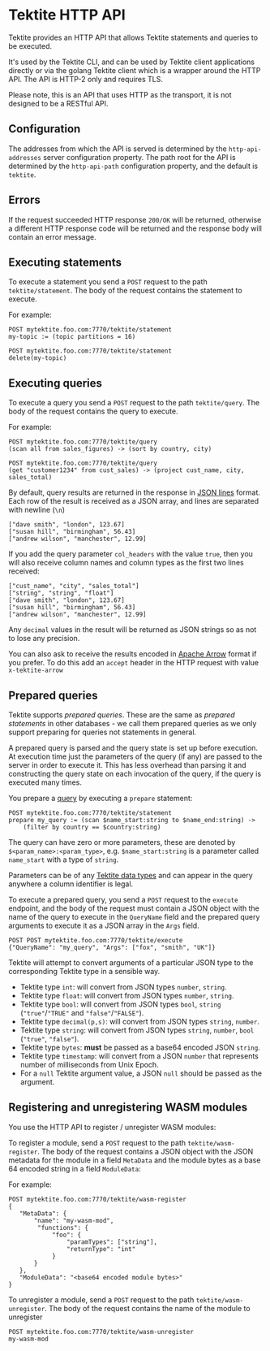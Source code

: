 # Tektite HTTP API

Tektite provides an HTTP API that allows Tektite statements and queries to be executed.

It's used by the Tektite CLI, and can be used by Tektite client applications directly or via the golang Tektite client
which is a wrapper around the HTTP API. The API is HTTP-2 only and requires TLS.

Please note, this is an API that uses HTTP as the transport, it is not designed to be a RESTful API.

## Configuration

The addresses from which the API is served is determined by the `http-api-addresses` server configuration
property. The path root for the API is determined by the `http-api-path` configuration property, and the default is
`tektite`.

## Errors

If the request succeeded HTTP response `200/OK` will be returned, otherwise a different HTTP response code will be returned
and the response body will contain an error message.


## Executing statements

To execute a statement you send a `POST` request to the path `tektite/statement`. The body of the request contains the
statement to execute.

For example:

```
POST mytektite.foo.com:7770/tektite/statement
my-topic := (topic partitions = 16)
```

```
POST mytektite.foo.com:7770/tektite/statement
delete(my-topic)
```

## Executing queries


To execute a query you send a `POST` request to the path `tektite/query`. The body of the request contains the
query to execute.

For example:

```
POST mytektite.foo.com:7770/tektite/query
(scan all from sales_figures) -> (sort by country, city)
```

```
POST mytektite.foo.com:7770/tektite/query
(get "customer1234" from cust_sales) -> (project cust_name, city, sales_total)
```

By default, query results are returned in the response in [JSON lines](https://jsonlines.org/) format. Each row of the result is
received as a JSON array, and lines are separated with newline (`\n`)

```
["dave smith", "london", 123.67]
["susan hill", "birmingham", 56.43]
["andrew wilson", "manchester", 12.99]
```

If you add the query parameter `col_headers` with the value `true`, then you will also receive column names and column types
as the first two lines received:

```
["cust_name", "city", "sales_total"]
["string", "string", "float"]
["dave smith", "london", 123.67]
["susan hill", "birmingham", 56.43]
["andrew wilson", "manchester", 12.99]
```

Any `decimal` values in the result will be returned as JSON strings so as not to lose any precision.

You can also ask to receive the results encoded in [Apache Arrow](https://arrow.apache.org/) format if you prefer. To do this
add an `accept` header in the HTTP request with value `x-tektite-arrow`

## Prepared queries

Tektite supports *prepared queries*. These are the same as *prepared statements* in other databases - we call them prepared
queries as we only support preparing for queries not statements in general.

A prepared query is parsed and the query state is set up before execution. At execution time just the parameters of the
query (if any) are passed to the server in order to execute it. This has less overhead than parsing it and constructing the query
state on each invocation of the query, if the query is executed many times.

You prepare a [query](queries.md) by executing a `prepare` statement:

```
POST mytektite.foo.com:7770/tektite/statement
prepare my_query := (scan $name_start:string to $name_end:string) ->
    (filter by country == $country:string)
```

The query can have zero or more parameters, these are denoted by `$<param_name>:<param_type>`, e.g. `$name_start:string` is 
a parameter called `name_start` with a type of `string`.

Parameters can be of any [Tektite data types](conceptual_model.md#data-types) and can appear in the query anywhere a column
identifier is legal.

To execute a prepared query, you send a `POST` request to the `execute` endpoint, and the body of the request must contain
a JSON object with the name of the query to execute in the `QueryName` field and the prepared query arguments to execute it as a JSON
array in the `Args` field.

```
POST POST mytektite.foo.com:7770/tektite/execute
{"QueryName": "my_query", "Args": ["fox", "smith", "UK"]}
```

Tektite will attempt to convert arguments of a particular JSON type to the corresponding Tektite type in a sensible way.

* Tektite type `int`: will convert from JSON types `number`, `string`.
* Tektite type `float`: will convert from JSON types `number`, `string`.
* Tektite type `bool`: will convert from JSON types `bool`, `string` (`"true"`/`"TRUE"` and `"false"`/`"FALSE"`).
* Tektite type `decimal(p,s)`: will convert from JSON types `string`, `number`.
* Tektite type `string`: will convert from JSON types `string`, `number`, `bool` (`"true"`, `"false"`).
* Tektite type `bytes`: **must** be passed as a base64 encoded JSON `string`.
* Tektite type `timestamp`: will convert from a JSON `number` that represents number of milliseconds from Unix Epoch.
* For a `null` Tektite argument value, a JSON `null` should be passed as the argument.

## Registering and unregistering WASM modules

You use the HTTP API to register / unregister WASM modules:

To register a module, send a `POST` request to the path `tektite/wasm-register`. The body of the request contains a JSON object
with the JSON metadata for the module in a field `MetaData` and the module bytes as a base 64 encoded string in a field `ModuleData`:

For example:

```
POST mytektite.foo.com:7770/tektite/wasm-register
{ 
   "MetaData": {
       "name": "my-wasm-mod",
        "functions": {
            "foo": {
                "paramTypes": ["string"],
                "returnType": "int"
            }
       }
   },
   "ModuleData": "<base64 encoded module bytes>"
}
```

To unregister a module, send a `POST` request to the path `tektite/wasm-unregister`. The body of the request contains the
name of the module to unregister

```
POST mytektite.foo.com:7770/tektite/wasm-unregister
my-wasm-mod
```